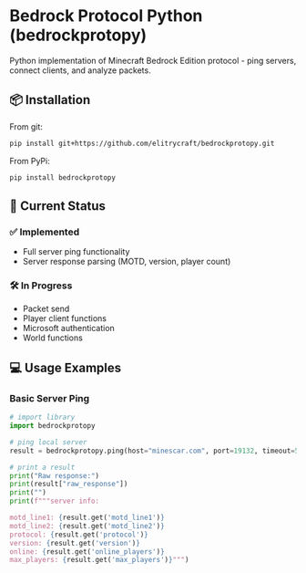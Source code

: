 # Bedrock Protocol Python (bedrockprotopy)

Python implementation of Minecraft Bedrock Edition protocol - ping servers, connect clients, and analyze packets.

## 📦 Installation

From git:
```bash
pip install git+https://github.com/elitrycraft/bedrockprotopy.git
```
From PyPi:
```bash
pip install bedrockprotopy
```

## 🚀 Current Status

### ✅ Implemented
- Full server ping functionality
- Server response parsing (MOTD, version, player count)

### 🛠 In Progress
- Packet send
- Player client functions
- Microsoft authentication
- World functions

## 💻 Usage Examples

### Basic Server Ping
```python
# import library
import bedrockprotopy

# ping local server
result = bedrockprotopy.ping(host="minescar.com", port=19132, timeout=5)

# print a result
print("Raw response:")
print(result["raw_response"])
print("")
print(f"""server info:

motd_line1: {result.get('motd_line1')}
motd_line2: {result.get('motd_line2')}
protocol: {result.get('protocol')}
version: {result.get('version')}
online: {result.get('online_players')}
max_players: {result.get('max_players')}""")
```
